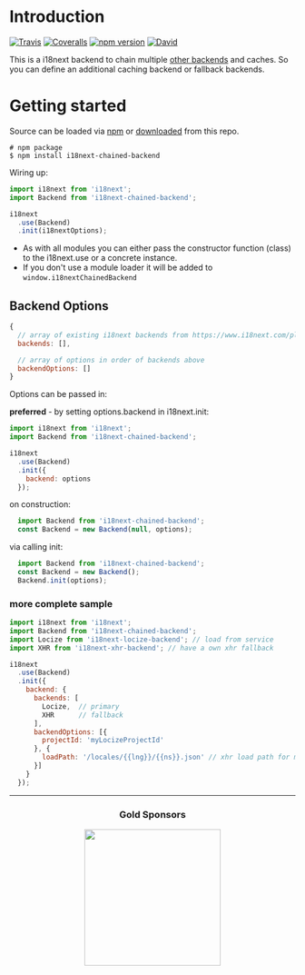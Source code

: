 # Introduction

[![Travis](https://img.shields.io/travis/i18next/i18next-chained-backend/master.svg?style=flat-square)](https://travis-ci.org/i18next/i18next-chained-backend)
[![Coveralls](https://img.shields.io/coveralls/i18next/i18next-chained-backend/master.svg?style=flat-square)](https://coveralls.io/github/i18next/i18next-chained-backend)
[![npm version](https://img.shields.io/npm/v/i18next-chained-backend.svg?style=flat-square)](https://www.npmjs.com/package/i18next-chained-backend)
[![David](https://img.shields.io/david/i18next/i18next-chained-backend.svg?style=flat-square)](https://david-dm.org/i18next/i18next-chained-backend)

This is a i18next backend to chain multiple [other backends](https://www.i18next.com/plugins-and-utils.html#backends) and caches. So you can define an additional caching backend or fallback backends.

# Getting started

Source can be loaded via [npm](https://www.npmjs.com/package/i18next-chained-backend) or [downloaded](https://github.com/i18next/i18next-chained-backend/blob/master/i18nextBackendBackend.min.js) from this repo.

```
# npm package
$ npm install i18next-chained-backend
```

Wiring up:

```js
import i18next from 'i18next';
import Backend from 'i18next-chained-backend';

i18next
  .use(Backend)
  .init(i18nextOptions);
```

- As with all modules you can either pass the constructor function (class) to the i18next.use or a concrete instance.
- If you don't use a module loader it will be added to `window.i18nextChainedBackend`

## Backend Options

```js
{
  // array of existing i18next backends from https://www.i18next.com/plugins-and-utils.html#backends
  backends: [],

  // array of options in order of backends above
  backendOptions: []
}
```

Options can be passed in:

**preferred** - by setting options.backend in i18next.init:

```js
import i18next from 'i18next';
import Backend from 'i18next-chained-backend';

i18next
  .use(Backend)
  .init({
    backend: options
  });
```

on construction:

```js
  import Backend from 'i18next-chained-backend';
  const Backend = new Backend(null, options);
```

via calling init:

```js
  import Backend from 'i18next-chained-backend';
  const Backend = new Backend();
  Backend.init(options);
```

### more complete sample

```js
import i18next from 'i18next';
import Backend from 'i18next-chained-backend';
import Locize from 'i18next-locize-backend'; // load from service
import XHR from 'i18next-xhr-backend'; // have a own xhr fallback

i18next
  .use(Backend)
  .init({
    backend: {
      backends: [
        Locize,  // primary
        XHR      // fallback
      ],
      backendOptions: [{
        projectId: 'myLocizeProjectId'
      }, {
        loadPath: '/locales/{{lng}}/{{ns}}.json' // xhr load path for my own fallback
      }]
    }
  });
```

--------------

<h3 align="center">Gold Sponsors</h3>

<p align="center">
  <a href="https://locize.com/" target="_blank">
    <img src="https://raw.githubusercontent.com/i18next/i18next/master/assets/locize_sponsor_240.gif" width="240px">
  </a>
</p>
